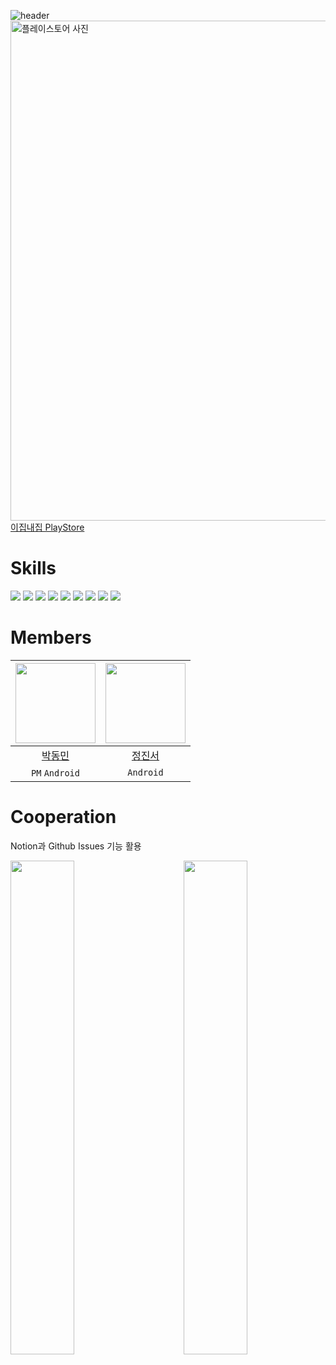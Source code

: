 ![header](https://capsule-render.vercel.app/api?type=waving&color=gradient&animation=twinkling&height=200&text=이집내집&fontSize=60&fontAlign=50&fontAlignY=33&descSize=20&descAlign=50&descAlignY=55)  
<img width="800" alt="플레이스토어 사진" src="https://github.com/EzipNaezip/gd-app/assets/52882799/28f4c342-de24-48b1-8b48-0a51cdd0d6d2">  
[이집내집 PlayStore](https://play.google.com/store/apps/details?id=com.dongminpark.projectgd)

# Skills
<div>
    <img src="https://img.shields.io/badge/Android-3DDC84?style=flat-square&logo=Android&logoColor=white"> <img src="https://img.shields.io/badge/JetpackCompose-4285F4?style=flat-square&logo=jetpackcompose&logoColor=white"> <img src="https://img.shields.io/badge/Material Design 2-757575?style=flat-square&logo=materialdesign&logoColor=white"> <img src="https://img.shields.io/badge/Retrofit-3E4348?style=flat-square&logo=square&logoColor=white"> <img src="https://img.shields.io/badge/coil-000000?style=flat-square&logo=square&logoColor=white"> <img src="https://img.shields.io/badge/Firebase-FFCA28?style=flat-square&logo=firebase&logoColor=white">     
    <img src="https://img.shields.io/badge/AndroidStudio-3DDC84?style=flat-square&logo=androidstudio&logoColor=white"> <img src="https://img.shields.io/badge/Intellij-000000?style=flat-square&logo=intellijidea&logoColor=white"> <img src="https://img.shields.io/badge/github-181717?style=flat-square&logo=github&logoColor=white"> 
</div>  
  
# Members
|<img src="https://avatars.githubusercontent.com/u/52882799?s=70&v=4" width="128" />|<img src="https://github.com/EzipNaezip/gd-app/assets/52882799/f85f80c2-4c6a-4714-ab17-3c366f6521ee" width="128" />|
|:---------:|:---------:|
|[박동민](https://github.com/chattymin)|[정진서](https://github.com/Aram-su)|
| `PM` `Android` | `Android` |

# Cooperation
Notion과 Github Issues 기능 활용  
<div>
    <img align="left" src = "https://github.com/EzipNaezip/gd-app/assets/52882799/b348d315-44c1-4bf2-8345-814c0665d47d" width="45%" />  
    <img align="right" src="https://github.com/EzipNaezip/gd-app/assets/52882799/8e17f4fb-76df-40d8-982d-b3214b5a9757" width="45%"/>
</div> 
